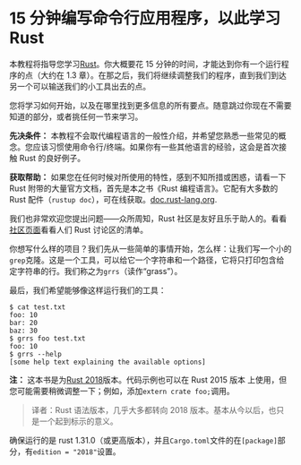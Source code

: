 # 15 分钟编写命令行应用程序，以此学习 Rust

本教程将指导您学习[Rust]。你大概要花 15 分钟的时间，才能达到你有一个运行程序的点（大约在 1.3 章）。在那之后，我们将继续调整我们的程序，直到我们到达另一个可以输送我们的小工具出去的点。

[rust]: https://rust-lang.org/

您将学习如何开始，以及在哪里找到更多信息的所有要点。随意跳过你现在不需要知道的部分，或者挑任何一节来学习。

<aside>

**先决条件：** 本教程不会取代编程语言的一般性介绍，并希望您熟悉一些常见的概念。您应该习惯使用命令行/终端。如果你有一些其他语言的经验，这会是首次接触 Rust 的良好例子。

**获取帮助：** 如果您在任何时候对所使用的特性，感到不知所措或困惑，请看一下 Rust 附带的大量官方文档，首先是本之书《Rust 编程语言》。它配有大多数的 Rust 配件（`rustup doc`），可在线获取。[doc.rust-lang.org].

[doc.rust-lang.org]: https://doc.rust-lang.org

我们也非常欢迎您提出问题——众所周知，Rust 社区是友好且乐于助人的。看看[社区页面][community page]看看人们 Rust 讨论区的清单。

[community page]: https://www.rust-lang.org/community

</aside>

你想写什么样的项目？我们先从一些简单的事情开始，怎么样：让我们写一个小的`grep`克隆。这是一个工具，可以给它一个字符串和一个路径，它将只打印包含给定字符串的行。我们称之为`grrs`（读作“grass”）。

最后，我们希望能够像这样运行我们的工具：

```console
$ cat test.txt
foo: 10
bar: 20
baz: 30
$ grrs foo test.txt
foo: 10
$ grrs --help
[some help text explaining the available options]
```

<aside class="note">

**注：** 这本书是为[Rust 2018]版本。代码示例也可以在 Rust 2015 版本 上使用，但您可能需要稍微调整一下；例如，添加`extern crate foo;`调用。

> 译者：Rust 语法版本，几乎大多都转向 2018 版本。基本从今以后，也只是一个起到标示的意义。

确保运行的是 rust 1.31.0（或更高版本），并且`Cargo.toml`文件的在`[package]`部分，有`edition = "2018"`设置。

[rust 2018]: https://rust-lang-nursery.github.io/edition-guide/

</aside>
